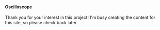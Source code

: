 #### Oscilloscope
Thank you for your interest in this project! I'm busy creating the content for this site, so please check back later.